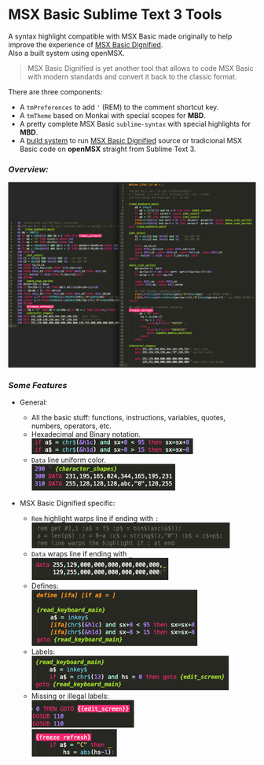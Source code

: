 # MSX Basic Sublime Text 3 Tools

A syntax highlight compatible with MSX Basic made originally to help improve the experience of [MSX Basic Dignified](https://github.com/farique1/msx-basic-dignified).  
Also a built system using openMSX.

>MSX Basic Dignified is yet another tool that allows to code MSX Basic with modern standards and convert it back to the classic format.  
 

There are three components:  
- A `tmPreferences` to add `'` (REM) to the comment shortcut key.  
- A `tmTheme` based on Monkai with special scopes for **MBD**.  
- A pretty complete MSX Basic `sublime-syntax` with special highlights for **MBD**.  
- A [build system](https://github.com/farique1/MSX-Sublime-Syntax/blob/master/MSX%20Badig%20Build.md) to run [MSX Basic Dignified](https://github.com/farique1/msx-basic-dignified) source or tradicional MSX Basic code on **openMSX** straight from Sublime Text 3.  

### *Overview:*  
![# Syntax-Overview](https://github.com/farique1/MSX-Sublime-Syntax/blob/master/Images/Syntax-Overview.jpg)  

### *Some Features*  
- General:  
  - All the basic stuff: functions, instructions, variables, quotes, numbers, operators, etc.  
  - Hexadecimal and Binary notation.  
![# Hex-notation-example](https://github.com/farique1/MSX-Sublime-Syntax/blob/master/Images/Hex-notation-example.png)  
  - `Data` line uniform color.  
![# Data-classic-example](https://github.com/farique1/MSX-Sublime-Syntax/blob/master/Images/Data-classic-example.png)  

- MSX Basic Dignified specific:  
  - `Rem` highlight warps line if ending with `:`  
![# Rem-wrap-example](https://github.com/farique1/MSX-Sublime-Syntax/blob/master/Images/Rem-wrap-example.png)  
  - `Data` wraps line if ending with `_`  
![# Data-example](https://github.com/farique1/MSX-Sublime-Syntax/blob/master/Images/Data-example.png)  
  - Defines:  
![# Define-example](https://github.com/farique1/MSX-Sublime-Syntax/blob/master/Images/Define-example.png)  
  - Labels:  
![# Label-example](https://github.com/farique1/MSX-Sublime-Syntax/blob/master/Images/Label-example.png)  
  - Missing or illegal labels:  
![# Missing-label-example](https://github.com/farique1/MSX-Sublime-Syntax/blob/master/Images/Missing-label-example.png)  
![# Non-standard-label-example](https://github.com/farique1/MSX-Sublime-Syntax/blob/master/Images/Non-standard-label-example.png)  
